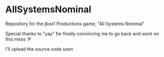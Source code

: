 # AllSystemsNominal
Repository for the jbox1 Productions game, "All Systems Nominal"

Special thanks to "yay" for finally convincing me to go back and work on this mess :P

I'll upload the source code soon
